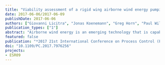 ```yaml
---
title: "Viability assessment of a rigid wing airborne wind energy pumping system"
date: 2017-06-06/2017-06-09
publishDate: 2017-06-06
authors: ["Giovanni Licitra", "Jonas Koenemann", "Greg Horn", "Paul Williams", "Richard Ruiterkamp", "Moritz Diehl"]
publication_types: ["1"]
abstract: "Airborne wind energy is an emerging technology that is capable of harvesting wind energy by flying crosswind flight patterns with a tethered aircraft. Several companies are trying to scale-up their concept in order to be competitive in the energy market. However, the scaling process requires numerous iterations and trade-offs among the different components in terms of requirements that have to satisfy both technological and economical viability. In this paper, we show how to deal with this task by means of an optimal control approach combined with statistical analysis based on the established methods for conventional Wind Energy Conversion Systems. This approach is applied to a rigid wing pumping mode AWE System built by Ampyx Power B.V."
featured: false
publication: "*2017 21st International Conference on Process Control (PC)*"
doi: "10.1109/PC.2017.7976256"
projects:
- ESR09
---
```


